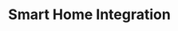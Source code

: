 ---
title: Smart Home Integration
menu:
  main:
    parent: For Homeowners
seo:
  page_title:
  meta_description:
  featured_image: /uploads/smart-home-comfort-management-system-on-tablet.jpg
  featured_image_alt:
service_type: homeowners
content_blocks:
  - _bookshop_name: hero-simple
    heading: Smart Home Integration
    body: >-
      Elevate your living experience with Smart Home Integration. Dive into the future where convenience meets sustainability, all under one roof.
    image:
      image_url: /uploads/smart-home-comfort-management-system-on-tablet.jpg
      image_alt: 
    button:
      button_url: /schedule-demo/
      button_text: Schedule A Demo
      open_in_new_tab: false
  - _bookshop_name: media-text
    heading: Seamless, Intelligent Living
    body: >-
      In the digital era, homes are more than just four walls—they're dynamic environments that adapt, learn, and cater to your every need. Our Smart Home Integration service transforms residences into responsive ecosystems, enhancing both comfort and energy efficiency. We incorporate state-of-the-art technologies that allow you to control lighting, temperature, security, and more, all with a simple tap or voice command. But beyond mere convenience, we focus on integration methods that promote energy savings and reduce your environmental footprint. Step into a world where your home not only understands you but also shares your vision for a greener tomorrow.
    image:
      image_url: /uploads/home-energy-audit-3.jpg
      image_alt: Trees with sunshine shining through branches
    button:
      button_url:
      button_text:
      open_in_new_tab: false
    background_color: gray
    text_column_position: right
  - _bookshop_name: testimonials-slider
    heading: Words From Our Clients
    body: "Discover the experiences of those who've partnered with us. Here's what our valued clients have to say about our sustainable solutions."
    testimonials: 
      - body: "Since implementing Essentia into our operations, we've seen a staggering 30% reduction in our energy costs. Not only does this boost our bottom line, but it also positions our boutique as an eco-conscious leader in the community. The peace of mind and economic benefits are truly invaluable."
        image: /uploads/jenna-1.jpg
        name: Jenna M.
        title: Boutique Store Owner
      - body: "At first, I was skeptical about how much Essentia's real-time monitoring could benefit us. But within months, it became clear. We became empowered to make eco-friendly choices, reducing both our bills and our carbon footprint. Every homeowner should give it a try!"
        image: /uploads/carl-1.jpg
        name: Carl R.
        title: Homeowner
      - body: "Our company was on the brink of a major shift towards sustainable practices. The journey seemed daunting, but then we found Essentia. With their user-friendly analytics and knowledgeable support, we transformed our operations with ease and confidence."
        image: /uploads/amelia-1.jpg
        name: Amelia T.
        title: CEO of GreenLeaf Industries
      - body: "Adopting Essentia's platform was one of the best decisions for our apartment complex. Not only did it highlight opportunities for energy savings, but it also strengthened our reputation as an eco-friendly residence. Our tenants appreciate our commitment, and so does the environment."
        image: /uploads/leonard-1.jpg
        name: Leonard S.
        title: Apartment Complex Manager
      - body: "When I first heard of Essentia, I was intrigued by its promise. Now, having used it for nearly a year, it's exceeded all my expectations. The platform is both intuitive and deeply insightful, and it's become my go-to recommendation for friends and family looking to embrace a sustainable lifestyle."
        image: /uploads/sarah-1.jpg
        name: Sarah N.
        title: Sustainable Living Enthusiast
      - body: "In the tech industry, efficiency is everything. Thanks to Essentia, we've applied that same ethos to our energy consumption. Our carbon footprint has decreased significantly, our operational costs have plummeted, and our team feels proud of the conscious decisions we make every day."
        image: /uploads/miguel-1.jpg
        name: Miguel V.
        title: Operations Manager at TechFlow Corp.
    background_color: black
  - _bookshop_name: numbers
    heading: Driving Sustainable Businesses Forward
    numbers:
      - heading: 10+ Years in Business
        body: >-
          Empowering businesses and homeowners with sustainable energy solutions
          since 2013.
      - heading: 150,000+ Customers
        body: >-
          A growing community of eco-conscious individuals and businesses
          trusting Essentia.
      - heading: 27% Energy Saved
        body: >-
          Helping our users significantly reduce their carbon footprint and
          energy bills.
      - heading: $4.2 Million Saved
        body: >-
          Translated energy savings into substantial financial benefits for our
          community.
    background_color: gray
  - _bookshop_name: double-cta
    cta_left:
      heading: Shape the Future of Energy with Us
      body: >-
        At Essentia, we believe in the power of innovation and collaboration.
        Join a team of forward-thinkers, driven by the mission to revolutionize
        energy consumption and sustainability. If you're passionate about making
        a difference, we want you on board.
      button:
        enabled: true
        button_url: /careers/
        button_text: View Open Positions
        open_in_new_tab: false
    cta_right:
      heading: Experience the Power of Essentia
      body: >-
        Discover firsthand how Essentia can transform your energy consumption
        patterns and drive sustainability. Schedule a demo today and let us
        guide you through the features, benefits, and potential savings for your
        home or business.
      button:
        enabled: true
        button_url: /schedule-demo/
        button_text: Schedule a Demo
        open_in_new_tab: false
---